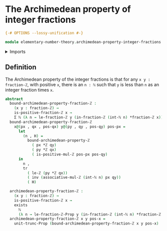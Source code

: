 # The Archimedean property of integer fractions

```agda
{-# OPTIONS --lossy-unification #-}

module elementary-number-theory.archimedean-property-integer-fractions where
```

<details><summary>Imports</summary>

```agda
open import elementary-number-theory.archimedean-property-integers
open import elementary-number-theory.integer-fractions
open import elementary-number-theory.integers
open import elementary-number-theory.multiplication-integer-fractions
open import elementary-number-theory.multiplication-integers
open import elementary-number-theory.multiplication-positive-and-negative-integers
open import elementary-number-theory.natural-numbers
open import elementary-number-theory.positive-integer-fractions
open import elementary-number-theory.strict-inequality-integer-fractions
open import elementary-number-theory.strict-inequality-integers

open import foundation.dependent-pair-types
open import foundation.existential-quantification
open import foundation.identity-types
open import foundation.propositional-truncations
open import foundation.transport-along-identifications
```

</details>

## Definition

The Archimedean property of the integer fractions is that for any
`x y : fraction-ℤ`, with positive `x`, there is an `n : ℕ` such that `y` is less
than `n` as an integer fraction times `x`.

```agda
abstract
  bound-archimedean-property-fraction-ℤ :
    (x y : fraction-ℤ) →
    is-positive-fraction-ℤ x →
    Σ ℕ (λ n → le-fraction-ℤ y (in-fraction-ℤ (int-ℕ n) *fraction-ℤ x))
  bound-archimedean-property-fraction-ℤ
    x@(px , qx , pos-qx) y@(py , qy , pos-qy) pos-px =
      let
        (n , H) =
          bound-archimedean-property-ℤ
            ( px *ℤ qy)
            ( py *ℤ qx)
            ( is-positive-mul-ℤ pos-px pos-qy)
      in
        n ,
        tr
          ( le-ℤ (py *ℤ qx))
          ( inv (associative-mul-ℤ (int-ℕ n) px qy))
          ( H)

  archimedean-property-fraction-ℤ :
    (x y : fraction-ℤ) →
    is-positive-fraction-ℤ x →
    exists
      ℕ
      (λ n → le-fraction-ℤ-Prop y (in-fraction-ℤ (int-ℕ n) *fraction-ℤ x))
  archimedean-property-fraction-ℤ x y pos-x =
    unit-trunc-Prop (bound-archimedean-property-fraction-ℤ x y pos-x)
```
